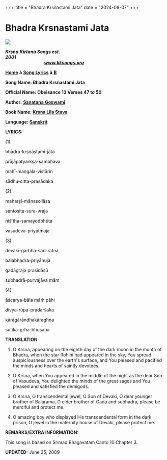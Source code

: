 +++
title = "Bhadra Krsnastami Jata"
date = "2024-08-07"
+++

# Bhadra Krsnastami Jata
**[![](http://kksongs.org/image_files/image002.jpg)](http://kksongs.org/)**

**_Krsna_** **_Kirtana Songs est. 2001_**                                                                                                                                                      **_www.kksongs.org_**

**[Home](http://kksongs.org/)** **à** **[Song Lyrics](http://kksongs.org/lyrics.html)** **à** **[B](http://kksongs.org/songs/song_b.html)**

**Song Name: Bhadra Krsnastami Jata**

**Official Name: Obeisance 13 Verses 47 to 50**

**Author:** [**Sanatana** **Goswami**](http://kksongs.org/authors/list/sanatana_g.html)

**Book Name: [Krsna Lila Stava](http://kksongs.org/authors/krsnalilastava.html)**

**Language: [Sanskrit](http://kksongs.org/language/list/sanskrit.html)**

**LYRICS:**

(1)

bhādra-kṛṣṇāṣṭamī-jāta

prājāpatyarkṣa-sambhava

mahī-maṇgala-vistārin

sādhu-citta-prasādaka

(2)

maharṣi-mānasollāsa

santoṣita-sura-vraja

niśītha-samayodbhūta

vasudeva-priyātmaja

(3)

devakī-garbha-sad-ratna

balabhadra-priyānuja

gadāgraja prasīdāsū

subhadrā-purvajāva mām

(4)

āścarya-bāla māḿ pāhi

divya-rūpa-pradarśaka

kārāgārāndhakāraghna

sūtikā-gṛha-bhūṣaṇa

**TRANSLATION**

1) O Krsna, appearing on the eighth day of the dark moon in the month of Bhadra, when the star Rohini had appeared in the sky, You spread auspiciousness over the earth's surface, and You pleased and pacified the minds and hearts of saintly devotees.

2) O Krsna, when You appeared in the middle of the night as the dear Son of Vasudeva, You delighted the minds of the great sages and You pleased and satisfied the demigods.

3) O Krsna, O transcendental jewel, O Son of Devaki, O dear younger brother of Balarama, O elder brother of Gada and subhadra, please be merciful and protect me.

4) O amazing boy who displayed His transcendental form in the dark prison, O jewel in the maternity house of Devaki, please protect me.

**REMARKS/EXTRA INFORMATION:**

This song is based on Srimad Bhagavatam Canto 10 Chapter 3.

**UPDATED:** June 25, 2009
